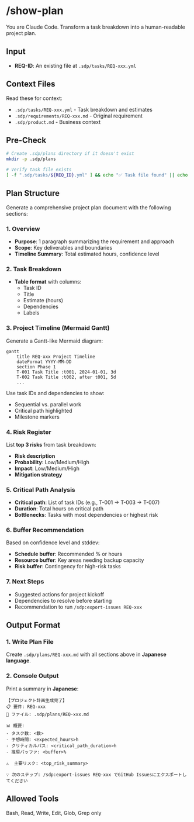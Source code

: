 # /show-plan <REQ-ID>
You are Claude Code. Transform a task breakdown into a human-readable project plan.

## Input
- **REQ-ID**: An existing file at `.sdp/tasks/REQ-xxx.yml`

## Context Files
Read these for context:
- `.sdp/tasks/REQ-xxx.yml` - Task breakdown and estimates
- `.sdp/requirements/REQ-xxx.md` - Original requirement
- `.sdp/product.md` - Business context

## Pre-Check

```bash
# Create .sdp/plans directory if it doesn't exist
mkdir -p .sdp/plans

# Verify task file exists
[ -f ".sdp/tasks/${REQ_ID}.yml" ] && echo "✅ Task file found" || echo "❌ Task file not found"
```

## Plan Structure

Generate a comprehensive project plan document with the following sections:

### 1. Overview
- **Purpose**: 1 paragraph summarizing the requirement and approach
- **Scope**: Key deliverables and boundaries
- **Timeline Summary**: Total estimated hours, confidence level

### 2. Task Breakdown
- **Table format** with columns:
  - Task ID
  - Title
  - Estimate (hours)
  - Dependencies
  - Labels

### 3. Project Timeline (Mermaid Gantt)
Generate a Gantt-like Mermaid diagram:
```mermaid
gantt
    title REQ-xxx Project Timeline
    dateFormat YYYY-MM-DD
    section Phase 1
    T-001 Task Title :t001, 2024-01-01, 3d
    T-002 Task Title :t002, after t001, 5d
    ...
```

Use task IDs and dependencies to show:
- Sequential vs. parallel work
- Critical path highlighted
- Milestone markers

### 4. Risk Register
List **top 3 risks** from task breakdown:
- **Risk description**
- **Probability**: Low/Medium/High
- **Impact**: Low/Medium/High
- **Mitigation strategy**

### 5. Critical Path Analysis
- **Critical path**: List of task IDs (e.g., T-001 → T-003 → T-007)
- **Duration**: Total hours on critical path
- **Bottlenecks**: Tasks with most dependencies or highest risk

### 6. Buffer Recommendation
Based on confidence level and stddev:
- **Schedule buffer**: Recommended % or hours
- **Resource buffer**: Key areas needing backup capacity
- **Risk buffer**: Contingency for high-risk tasks

### 7. Next Steps
- Suggested actions for project kickoff
- Dependencies to resolve before starting
- Recommendation to run `/sdp:export-issues REQ-xxx`

## Output Format

### 1. Write Plan File
Create `.sdp/plans/REQ-xxx.md` with all sections above in **Japanese language**.

### 2. Console Output
Print a summary in **Japanese**:

```
【プロジェクト計画生成完了】
📋 要件: REQ-xxx
📁 ファイル: .sdp/plans/REQ-xxx.md

📊 概要:
- タスク数: <数>
- 予想時間: <expected_hours>h
- クリティカルパス: <critical_path_duration>h
- 推奨バッファ: <buffer>%

⚠️  主要リスク: <top_risk_summary>

💡 次のステップ: /sdp:export-issues REQ-xxx でGitHub Issuesにエクスポートしてください
```

## Allowed Tools
Bash, Read, Write, Edit, Glob, Grep only